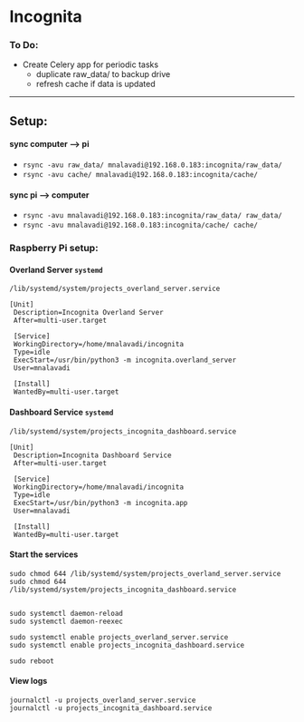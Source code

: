 # Incognita

### To Do:
- Create Celery app for periodic tasks
    - duplicate raw_data/ to backup drive
    - refresh cache if data is updated

---
## Setup:

#### sync computer --> pi
- `rsync -avu raw_data/ mnalavadi@192.168.0.183:incognita/raw_data/`
- `rsync -avu cache/ mnalavadi@192.168.0.183:incognita/cache/`

#### sync pi --> computer
- `rsync -avu mnalavadi@192.168.0.183:incognita/raw_data/ raw_data/`
- `rsync -avu mnalavadi@192.168.0.183:incognita/cache/ cache/`

### Raspberry Pi setup:

#### Overland Server `systemd`
`/lib/systemd/system/projects_overland_server.service`
```
[Unit]
 Description=Incognita Overland Server
 After=multi-user.target

 [Service]
 WorkingDirectory=/home/mnalavadi/incognita
 Type=idle
 ExecStart=/usr/bin/python3 -m incognita.overland_server
 User=mnalavadi

 [Install]
 WantedBy=multi-user.target
```

#### Dashboard Service `systemd`
`/lib/systemd/system/projects_incognita_dashboard.service`
```
[Unit]
 Description=Incognita Dashboard Service
 After=multi-user.target

 [Service]
 WorkingDirectory=/home/mnalavadi/incognita
 Type=idle
 ExecStart=/usr/bin/python3 -m incognita.app
 User=mnalavadi

 [Install]
 WantedBy=multi-user.target
```

#### Start the services
```
sudo chmod 644 /lib/systemd/system/projects_overland_server.service
sudo chmod 644 /lib/systemd/system/projects_incognita_dashboard.service


sudo systemctl daemon-reload
sudo systemctl daemon-reexec

sudo systemctl enable projects_overland_server.service
sudo systemctl enable projects_incognita_dashboard.service

sudo reboot
```

#### View logs
```
journalctl -u projects_overland_server.service
journalctl -u projects_incognita_dashboard.service
```